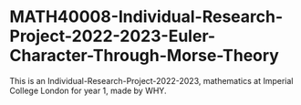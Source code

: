 # MATH40008-Individual-Research-Project-2022-2023-Euler-Character-Through-Morse-Theory
This is an Individual-Research-Project-2022-2023, mathematics at Imperial College London for year 1, made by WHY.
